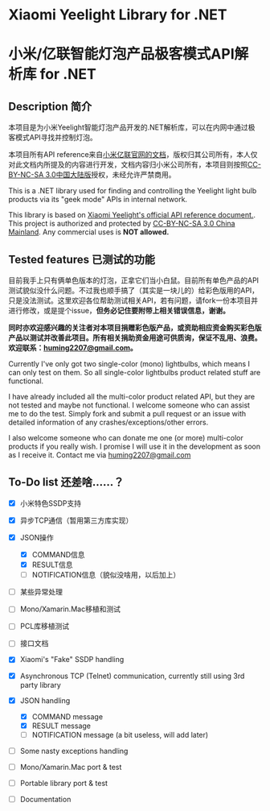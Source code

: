 # Xiaomi Yeelight Library for .NET
# 小米/亿联智能灯泡产品极客模式API解析库 for .NET


## Description 简介

本项目是为小米Yeelight智能灯泡产品开发的.NET解析库，可以在内网中通过极客模式API寻找并控制灯泡。

本项目所有API reference来自[小米亿联官网的文档](http://www.yeelight.com/download/Yeelight_Inter-Operation_Spec.pdf)，版权归其公司所有，本人仅对此文档内所提及的内容进行开发，文档内容归小米公司所有，本项目则按照[CC-BY-NC-SA 3.0中国大陆版](http://creativecommons.net.cn)授权，未经允许严禁商用。

This is a .NET library used for finding and controlling the Yeelight light bulb products via its "geek mode" APIs in internal network.

This library is based on [Xiaomi Yeelight's official API reference document.](http://www.yeelight.com/download/Yeelight_Inter-Operation_Spec.pdf). This project is authorized and protected by [CC-BY-NC-SA 3.0 China Mainland](http://creativecommons.net.cn). Any commercial uses is **NOT allowed.**

## Tested features 已测试的功能
目前我手上只有俩单色版本的灯泡，正拿它们当小白鼠。目前所有单色产品的API测试貌似没什么问题。不过我也顺手搞了（其实是一块儿的）给彩色版用的API，只是没法测试。这里欢迎各位帮助测试相关API，若有问题，请fork一份本项目并进行修改，或是提个issue，**但务必记住要附带上相关错误信息，谢谢。**

**同时亦欢迎感兴趣的关注者对本项目捐赠彩色版产品，或资助相应资金购买彩色版产品以测试并改善此项目。所有相关捐助资金用途可供质询，保证不乱用、浪费。欢迎联系：huming2207@gmail.com。**

Currently I've only got two single-color (mono) lightbulbs, which means I can only test on them. So all single-color lightbulbs product related stuff are functional. 

I have already included all the multi-color product related API, but they are not tested and maybe not functional. I welcome someone who can assist me to do the test. Simply fork and submit a pull request or an issue with detailed information of any crashes/exceptions/other errors. 

I also welcome someone who can donate me one (or more) multi-color products if you really wish. I promise I will use it in the development as soon as I receive it. Contact me via huming2207@gmail.com

## To-Do list 还差啥……？

- [X] 小米特色SSDP支持
- [x] 异步TCP通信（暂用第三方库实现）
- [x] JSON操作
  - [x] COMMAND信息
  - [X] RESULT信息
  - [ ] NOTIFICATION信息（貌似没啥用，以后加上）
- [ ] 某些异常处理
- [ ] Mono/Xamarin.Mac移植和测试
- [ ] PCL库移植测试
- [ ] 接口文档

- [X] Xiaomi's "Fake" SSDP handling
- [x] Asynchronous TCP (Telnet) communication, currently still using 3rd party library
- [x] JSON handling
  - [x] COMMAND message
  - [X] RESULT message
  - [ ] NOTIFICATION message (a bit useless, will add later)
- [ ] Some nasty exceptions handling
- [ ] Mono/Xamarin.Mac port & test
- [ ] Portable library port & test
- [ ] Documentation


